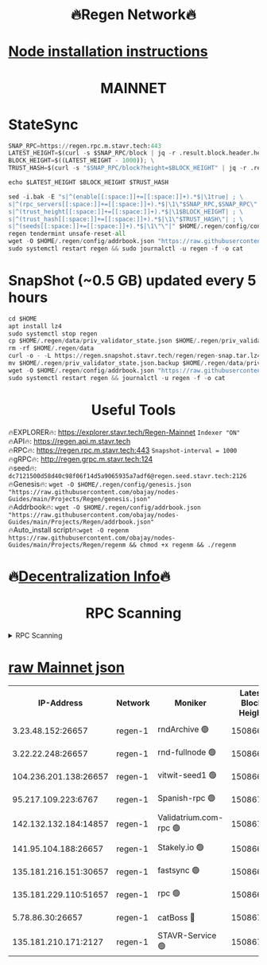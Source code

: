 <h1 align="center"> 🔥Regen Network🔥</h1>

[Node installation instructions](https://github.com/obajay/nodes-Guides/tree/main/Projects/Regen)
=
<h1 align="center"> MAINNET</h1>

# StateSync
```python
SNAP_RPC=https://regen.rpc.m.stavr.tech:443
LATEST_HEIGHT=$(curl -s $SNAP_RPC/block | jq -r .result.block.header.height); \
BLOCK_HEIGHT=$((LATEST_HEIGHT - 1000)); \
TRUST_HASH=$(curl -s "$SNAP_RPC/block?height=$BLOCK_HEIGHT" | jq -r .result.block_id.hash)

echo $LATEST_HEIGHT $BLOCK_HEIGHT $TRUST_HASH

sed -i.bak -E "s|^(enable[[:space:]]+=[[:space:]]+).*$|\1true| ; \
s|^(rpc_servers[[:space:]]+=[[:space:]]+).*$|\1\"$SNAP_RPC,$SNAP_RPC\"| ; \
s|^(trust_height[[:space:]]+=[[:space:]]+).*$|\1$BLOCK_HEIGHT| ; \
s|^(trust_hash[[:space:]]+=[[:space:]]+).*$|\1\"$TRUST_HASH\"| ; \
s|^(seeds[[:space:]]+=[[:space:]]+).*$|\1\"\"|" $HOME/.regen/config/config.toml
regen tendermint unsafe-reset-all
wget -O $HOME/.regen/config/addrbook.json "https://raw.githubusercontent.com/obajay/nodes-Guides/main/Projects/Regen/addrbook.json"
sudo systemctl restart regen && sudo journalctl -u regen -f -o cat
```
# SnapShot (~0.5 GB) updated every 5 hours
```python
cd $HOME
apt install lz4
sudo systemctl stop regen
cp $HOME/.regen/data/priv_validator_state.json $HOME/.regen/priv_validator_state.json.backup
rm -rf $HOME/.regen/data
curl -o - -L https://regen.snapshot.stavr.tech/regen/regen-snap.tar.lz4 | lz4 -c -d - | tar -x -C $HOME/.regen --strip-components 2
mv $HOME/.regen/priv_validator_state.json.backup $HOME/.regen/data/priv_validator_state.json
wget -O $HOME/.regen/config/addrbook.json "https://raw.githubusercontent.com/obajay/nodes-Guides/main/Projects/Regen/addrbook.json"
sudo systemctl restart regen && journalctl -u regen -f -o cat
```

 <h1 align="center"> Useful Tools</h1>

🔥EXPLORER🔥:     https://explorer.stavr.tech/Regen-Mainnet        `Indexer "ON"` \
🔥API🔥:          https://regen.api.m.stavr.tech \
🔥RPC🔥:          https://regen.rpc.m.stavr.tech:443              `Snapshot-interval = 1000` \
🔥gRPC🔥:         http://regen.grpc.m.stavr.tech:124 \
🔥seed🔥:      `dc7121500d58d40c98f06f14d5a9065935a7adf6@regen.seed.stavr.tech:2126` \
🔥Genesis🔥:   `wget -O $HOME/.regen/config/genesis.json "https://raw.githubusercontent.com/obajay/nodes-Guides/main/Projects/Regen/genesis.json"` \
🔥Addrbook🔥:  `wget -O $HOME/.regen/config/addrbook.json "https://raw.githubusercontent.com/obajay/nodes-Guides/main/Projects/Regen/addrbook.json"` \
🔥Auto_install script🔥:`wget -O regenm https://raw.githubusercontent.com/obajay/nodes-Guides/main/Projects/Regen/regenm && chmod +x regenm && ./regenm`

🔥[Decentralization Info](https://github.com/obajay/StateSync-snapshots/tree/main/Projects/Regen/Decentralization)🔥
=
<h1 align="center"> RPC Scanning</h1>

<details>
<summary>RPC Scanning</summary>

<h2 align="center"> We scan nodes in real time every 4 hours. And we provide the final result of RPC endpoints.
We cannot influence the operation of these nodes in any way. </h2>


```python
If Voting Power is higher than 0 --> then the Node is a validator of the network and may be subject to attack and be a potential threat to the chain.
```
```python
We marked such validators with a red symbol
```

</details>

[raw Mainnet json](https://rpc-check.regenm.stavr.tech/regenm/rpc-regenm-result.json)
=


<table><tr><th>IP-Address</th><th>Network</th><th>Moniker</th><th>Latest Block Height</th><th>Earliest Block Height</th><th>Catching Up</th><th>Tx Index</th><th>Voting Power</th><th>Scan Time</th></tr><tr><td>3.23.48.152:26657</td><td>regen-1</td><td>rndArchive 🟢</td><td>15086691</td><td>1</td><td>False</td><td>on</td><td>0</td><td>2024-03-12T08:50:12.027248593UTC</td></tr><tr><td>3.22.22.248:26657</td><td>regen-1</td><td>rnd-fullnode 🟢</td><td>15086689</td><td>4134001</td><td>False</td><td>on</td><td>0</td><td>2024-03-12T08:49:57.099386849UTC</td></tr><tr><td>104.236.201.138:26657</td><td>regen-1</td><td>vitwit-seed1 🟢</td><td>15086675</td><td>8943001</td><td>False</td><td>on</td><td>0</td><td>2024-03-12T08:48:38.100724674UTC</td></tr><tr><td>95.217.109.223:6767</td><td>regen-1</td><td>Spanish-rpc 🟢</td><td>15086702</td><td>10068001</td><td>False</td><td>on</td><td>0</td><td>2024-03-12T08:51:14.489875998UTC</td></tr><tr><td>142.132.132.184:14857</td><td>regen-1</td><td>Validatrium.com-rpc 🟢</td><td>15086703</td><td>11175001</td><td>False</td><td>on</td><td>0</td><td>2024-03-12T08:51:18.778445721UTC</td></tr><tr><td>141.95.104.188:26657</td><td>regen-1</td><td>Stakely.io 🟢</td><td>15086685</td><td>13442501</td><td>False</td><td>on</td><td>0</td><td>2024-03-12T08:49:33.819218753UTC</td></tr><tr><td>135.181.216.151:30657</td><td>regen-1</td><td>fastsync 🟢</td><td>15086694</td><td>14457001</td><td>False</td><td>off</td><td>0</td><td>2024-03-12T08:50:27.429994709UTC</td></tr><tr><td>135.181.229.110:51657</td><td>regen-1</td><td>rpc 🟢</td><td>15086683</td><td>14844001</td><td>False</td><td>on</td><td>0</td><td>2024-03-12T08:49:22.737066164UTC</td></tr><tr><td>5.78.86.30:26657</td><td>regen-1</td><td>catBoss 🔴</td><td>15086714</td><td>14962001</td><td>False</td><td>on</td><td>9021624547</td><td>2024-03-12T08:52:24.454747733UTC</td></tr><tr><td>135.181.210.171:2127</td><td>regen-1</td><td>STAVR-Service 🟢</td><td>15086717</td><td>15084001</td><td>False</td><td>on</td><td>0</td><td>2024-03-12T08:52:39.061737181UTC</td></tr></table>